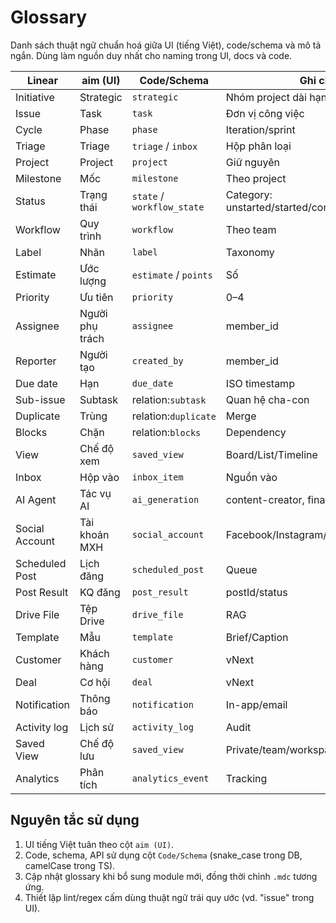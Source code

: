 # Glossary

Danh sách thuật ngữ chuẩn hoá giữa UI (tiếng Việt), code/schema và mô tả ngắn. Dùng làm nguồn duy nhất cho naming trong UI, docs và code.

| Linear | aim (UI) | Code/Schema | Ghi chú |
|--------|----------|-------------|---------|
| Initiative | Strategic | `strategic` | Nhóm project dài hạn |
| Issue | Task | `task` | Đơn vị công việc |
| Cycle | Phase | `phase` | Iteration/sprint |
| Triage | Triage | `triage` / `inbox` | Hộp phân loại |
| Project | Project | `project` | Giữ nguyên |
| Milestone | Mốc | `milestone` | Theo project |
| Status | Trạng thái | `state` / `workflow_state` | Category: unstarted/started/completed/cancelled |
| Workflow | Quy trình | `workflow` | Theo team |
| Label | Nhãn | `label` | Taxonomy |
| Estimate | Ước lượng | `estimate` / `points` | Số |
| Priority | Ưu tiên | `priority` | 0–4 |
| Assignee | Người phụ trách | `assignee` | member_id |
| Reporter | Người tạo | `created_by` | member_id |
| Due date | Hạn | `due_date` | ISO timestamp |
| Sub-issue | Subtask | relation:`subtask` | Quan hệ cha-con |
| Duplicate | Trùng | relation:`duplicate` | Merge |
| Blocks | Chặn | relation:`blocks` | Dependency |
| View | Chế độ xem | `saved_view` | Board/List/Timeline |
| Inbox | Hộp vào | `inbox_item` | Nguồn vào |
| AI Agent | Tác vụ AI | `ai_generation` | content-creator, finance… |
| Social Account | Tài khoản MXH | `social_account` | Facebook/Instagram/Zalo |
| Scheduled Post | Lịch đăng | `scheduled_post` | Queue |
| Post Result | KQ đăng | `post_result` | postId/status |
| Drive File | Tệp Drive | `drive_file` | RAG |
| Template | Mẫu | `template` | Brief/Caption |
| Customer | Khách hàng | `customer` | vNext |
| Deal | Cơ hội | `deal` | vNext |
| Notification | Thông báo | `notification` | In-app/email |
| Activity log | Lịch sử | `activity_log` | Audit |
| Saved View | Chế độ lưu | `saved_view` | Private/team/workspace |
| Analytics | Phân tích | `analytics_event` | Tracking |

## Nguyên tắc sử dụng
1. UI tiếng Việt tuân theo cột `aim (UI)`.
2. Code, schema, API sử dụng cột `Code/Schema` (snake_case trong DB, camelCase trong TS).
3. Cập nhật glossary khi bổ sung module mới, đồng thời chỉnh `.mdc` tương ứng.
4. Thiết lập lint/regex cấm dùng thuật ngữ trái quy ước (vd. "issue" trong UI).
